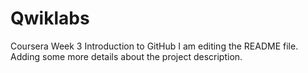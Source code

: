 # Qwiklabs
Coursera Week 3 Introduction to GitHub 
I am editing the README file. Adding some more details about the project description.
